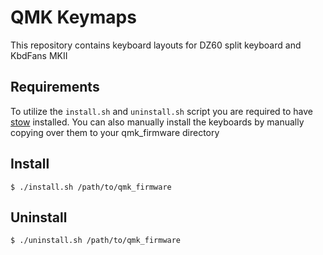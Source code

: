 # QMK Keymaps

This repository contains keyboard layouts for DZ60 split keyboard and KbdFans MKII

## Requirements

To utilize the `install.sh` and `uninstall.sh` script you are required to have [stow](https://www.gnu.org/software/stow/) installed. You can also manually install the keyboards by manually copying over them to your qmk_firmware directory

## Install

    $ ./install.sh /path/to/qmk_firmware

## Uninstall

    $ ./uninstall.sh /path/to/qmk_firmware
